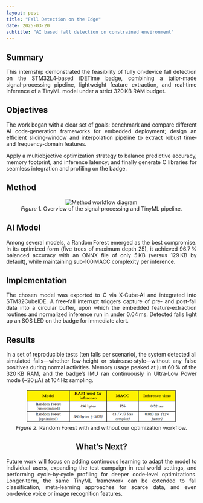 ```yaml
---
layout: post
title: "Fall Detection on the Edge"
date: 2025-03-20
subtitle: "AI based fall detection on constrained environment"
---
```


<head>
  <style>
    /* Apply full justification to all paragraphs */
    p {
      text-align: justify;
    }
  </style>
</head>

<h2>Summary</h2>
<p>
  This internship demonstrated the feasibility of fully on‑device fall detection on the STM32L4‑based iDETime badge, combining a tailor‑made signal‑processing pipeline, lightweight feature extraction, and real‑time inference of a TinyML model under a strict 320 KB RAM budget.
</p>

<h2>Objectives</h2>
<p>
  The work began with a clear set of goals: benchmark and compare different AI code‑generation frameworks for embedded deployment; design an efficient sliding‑window and interpolation pipeline to extract robust time‑ and frequency‑domain features. 
  
  Apply a multiobjective optimization strategy to balance predictive accuracy, memory footprint, and inference latency; and finally generate C libraries for seamless integration and profiling on the badge.
</p>

<h2>Method</h2>
<p>
  <figure style="max-width:800px; margin:0 auto; text-align:center;">
  <img src="../assets/img/poster_metodo.drawio.png" width="800" alt="Method workflow diagram">
  <figcaption><em>Figure 1.</em> Overview of the signal‑processing and TinyML pipeline.</figcaption>
</figure>
</p>

<h2>AI Model</h2>
<p>
  Among several models, a Random Forest emerged as the best compromise. In its optimized form (five trees of maximum depth 25), it achieved 96.7 % balanced accuracy with an ONNX file of only 5 KB (versus 129 KB by default), while maintaining sub‑100 MACC complexity per inference.

</figure>
</p>

<h2>Implementation</h2>
<p>
  The chosen model was exported to C via X‑Cube‑AI and integrated into STM32CubeIDE. A free‑fall interrupt triggers capture of pre‑ and post‑fall data into a circular buffer, upon which the embedded feature‑extraction routines and normalized inference run in under 0.04 ms. Detected falls light up an SOS LED on the badge for immediate alert.
</p>

<h2>Results</h2>
<p>
  In a set of reproducible tests (ten falls per scenario), the system detected all simulated falls—whether low‑height or staircase‑style—without any false positives during normal activities. Memory usage peaked at just 60 % of the 320 KB RAM, and the badge’s IMU ran continuously in Ultra‑Low Power mode (~20 μA) at 104 Hz sampling.

<figure style="max-width:800px; margin:0 auto; text-align:center;">
  <img src="../assets/img/ai_results.png" width="400" alt="AI results">
  <figcaption><em>Figure 2.</em> Random Forest with and without our optimization workflow.</figcaption>

</p>

<h2>What’s Next?</h2>
<p>
  Future work will focus on adding continuous learning to adapt the model to individual users, expanding the test campaign in real‑world settings, and performing cycle‑by‑cycle profiling for deeper code‑level optimizations. Longer‑term, the same TinyML framework can be extended to fall classification, meta‑learning approaches for scarce data, and even on‑device voice or image recognition features.
</p>



